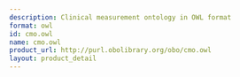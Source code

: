 ```yaml
---
description: Clinical measurement ontology in OWL format
format: owl
id: cmo.owl
name: cmo.owl
product_url: http://purl.obolibrary.org/obo/cmo.owl
layout: product_detail
---
```

